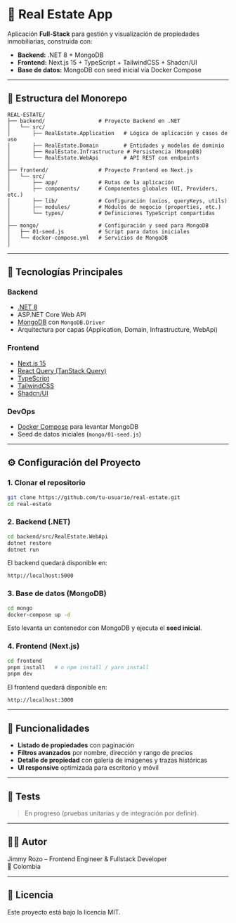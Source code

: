 # 🏡 Real Estate App

Aplicación **Full-Stack** para gestión y visualización de propiedades inmobiliarias, construida con:

- **Backend:** .NET 8 + MongoDB
- **Frontend:** Next.js 15 + TypeScript + TailwindCSS + Shadcn/UI
- **Base de datos:** MongoDB con seed inicial vía Docker Compose

---

## 📂 Estructura del Monorepo

```
REAL-ESTATE/
├── backend/                 # Proyecto Backend en .NET
│   └── src/
│       ├── RealEstate.Application   # Lógica de aplicación y casos de uso
│       ├── RealEstate.Domain        # Entidades y modelos de dominio
│       ├── RealEstate.Infrastructure # Persistencia (MongoDB)
│       └── RealEstate.WebApi        # API REST con endpoints
│
├── frontend/                # Proyecto Frontend en Next.js
│   └── src/
│       ├── app/             # Rutas de la aplicación
│       ├── components/      # Componentes globales (UI, Providers, etc.)
│       ├── lib/             # Configuración (axios, queryKeys, utils)
│       ├── modules/         # Módulos de negocio (properties, etc.)
│       └── types/           # Definiciones TypeScript compartidas
│
├── mongo/                   # Configuración y seed para MongoDB
│   ├── 01-seed.js           # Script para datos iniciales
│   └── docker-compose.yml   # Servicios de MongoDB
│
```

---

## 🚀 Tecnologías Principales

### Backend
- [.NET 8](https://dotnet.microsoft.com/)
- ASP.NET Core Web API
- [MongoDB](https://www.mongodb.com/) con `MongoDB.Driver`
- Arquitectura por capas (Application, Domain, Infrastructure, WebApi)

### Frontend
- [Next.js 15](https://nextjs.org/)
- [React Query (TanStack Query)](https://tanstack.com/query/latest)
- [TypeScript](https://www.typescriptlang.org/)
- [TailwindCSS](https://tailwindcss.com/)
- [Shadcn/UI](https://ui.shadcn.com/)

### DevOps
- [Docker Compose](https://docs.docker.com/compose/) para levantar MongoDB
- Seed de datos iniciales (`mongo/01-seed.js`)

---

## ⚙️ Configuración del Proyecto

### 1. Clonar el repositorio
```bash
git clone https://github.com/tu-usuario/real-estate.git
cd real-estate
```

### 2. Backend (.NET)
```bash
cd backend/src/RealEstate.WebApi
dotnet restore
dotnet run
```
El backend quedará disponible en:
```
http://localhost:5000
```

### 3. Base de datos (MongoDB)
```bash
cd mongo
docker-compose up -d
```
Esto levanta un contenedor con MongoDB y ejecuta el **seed inicial**.

### 4. Frontend (Next.js)
```bash
cd frontend
pnpm install   # o npm install / yarn install
pnpm dev
```
El frontend quedará disponible en:
```
http://localhost:3000
```

---

## 📌 Funcionalidades

- **Listado de propiedades** con paginación
- **Filtros avanzados** por nombre, dirección y rango de precios
- **Detalle de propiedad** con galería de imágenes y trazas históricas
- **UI responsive** optimizada para escritorio y móvil

---

## 🧪 Tests
> En progreso (pruebas unitarias y de integración por definir).

---

## 👨‍💻 Autor

Jimmy Rozo – Frontend Engineer & Fullstack Developer  
📍 Colombia

---

## 📜 Licencia

Este proyecto está bajo la licencia MIT.
